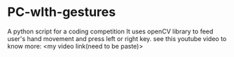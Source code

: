 # PC-wIth-gestures
A python script for a coding competition
It uses openCV library to feed user's hand movement and press left or right key.
see this youtube video to know more:
<my video link(need to be paste)>
